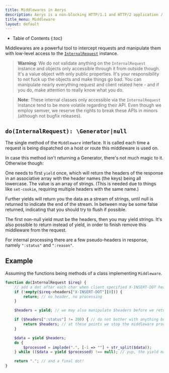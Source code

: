```yaml
---
title: Middlewares in Aerys
description: Aerys is a non-blocking HTTP/1.1 and HTTP/2 application / websocket / static file server.
title_menu: Middleware
layout: default
---
```


* Table of Contents
{:toc}

Middlewares are a powerful tool to intercept requests and manipulate them with low-level access to the [`InternalRequest`](internalrequest.html) instance.

> **Warning**: We do not validate anything on the `InternalRequest` instance and objects only accessible through it from outside though. It's a value object with only public properties. It's your responsibility to not fuck up the objects and make things go bad. You can manipulate nearly everything request and client related here - and if you do, make attention to really know what you do.

> **Note**: These internal classes only accessible via the `InternalRequest` instance tend to be more volatile regarding their API. Even though we employ semver, we reserve the rights to break these APIs in minors (although not bugfix releases).

## `do(InternalRequest): \Generator|null`

The single method of the `Middleware` interface. It is called each time a request is being dispatched on a host or route this middleware is used on.

In case this method isn't returning a Generator, there's not much magic to it. Otherwise though:

One needs to first `yield` once, which will return the headers of the response in an associative array with the header names (the keys) being all lowercase. The value is an array of strings. (This is needed due to things like `set-cookie`, requiring multiple headers with the same name.)

Further yields will return you the data as a stream of strings, until null is returned to indicate the end of the stream. In between may be some false returned, indicating that you should try to flush if possible.

The first non-null yield must be the headers, then you may yield strings. It's also possible to return instead of yield, in order to finish remove this middleware from the request.

For internal processing there are a few pseudo-headers in response, namely `":status"` and `":reason"`.

## Example

Assuming the functions being methods of a class implementing `Middleware`.

```php
function do(InternalRequest $ireq) {
    // add a dot after each char when client specified X-INSERT-DOT header
    if (!empty($ireq->headers["X-INSERT-DOT"][0])) {
        return; // no header, no processing
    }

    $headers = yield; // we may also manipulate $headers before we return it

    if ($headers[":status"] != 200) { // do not bother with anything but successful 200 OK requests
        return $headers; // at these points we stop the middleware processing
    }

    $data = yield $headers;
    do {
        $processed = implode(".", [-1 => ""] + str_split($data));
    } while (($data = yield $processed) !== null); // yup, the yield may return false, but it's coerced to "" when used as string, so it doesn't matter.

    return "."; // and a final dot!
}
```
